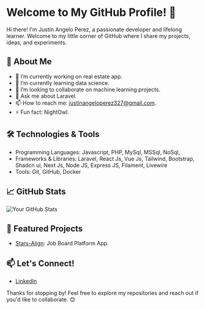 # Welcome to My GitHub Profile! 👋

Hi there! I'm Justin Angelo Perez, a passionate developer and lifelong learner. Welcome to my little corner of GitHub where I share my projects, ideas, and experiments.

## 🚀 About Me
- 🔭 I’m currently working on real estate app.
- 🌱 I’m currently learning data science.
- 👯 I’m looking to collaborate on machine learning projects.
- 💬 Ask me about Laravel.
- 📫 How to reach me: justinangeloperez327@gmail.com.
- ⚡ Fun fact: NightOwl.

## 🛠️ Technologies & Tools
- Programming Languages: Javascript, PHP, MySql, MSSql, NoSql,
- Frameworks & Libraries: Laravel, React Js, Vue Js, Tailwind, Bootstrap, Shadcn ui, Next Js, Node JS, Express JS, Filament, Livewire
- Tools: Git, GitHub, Docker

## 📈 GitHub Stats
![Your GitHub Stats](https://github-readme-stats.vercel.app/api?username=justinangeloperez327&show_icons=true&theme=radical)

## 🌟 Featured Projects
- [Stars-Align](https://stars-align.vercel.app/): Job Board Platform App.

## 📫 Let's Connect!
- [LinkedIn](https://www.linkedin.com/in/justrax/)

Thanks for stopping by! Feel free to explore my repositories and reach out if you'd like to collaborate. 😊

<!---
justinangeloperez327/justinangeloperez327 is a ✨ special ✨ repository because its `README.md` (this file) appears on your GitHub profile.
You can click the Preview link to take a look at your changes.
--->
